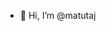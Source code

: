 - 👋 Hi, I’m @matutaj

<!---
matutaj/matutaj is a ✨ special ✨ repository because its `README.md` (this file) appears on your GitHub profile.
You can click the Preview link to take a look at your changes.
--->
